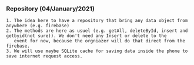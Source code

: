 ### Repository (04/January/2021) 
    1. The idea here to have a repository that bring any data object from anywhere (e.g. firebase)
    2. The methods are here as usuel (e.g. getAll, deleteById, insert and getbyid(not sure)). We don't need any Insert or delete to the 
       event for now, because the orgniazer will do that direct from the firebase. 
    3. We will use maybe SQLite cache for saving data inside the phone to save internet request access. 
